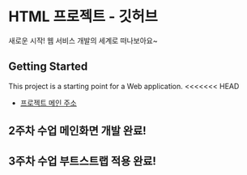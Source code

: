 # HTML 프로젝트 - 깃허브
새로운 시작! 웹 서비스 개발의 세계로 떠나보아요~
## Getting Started
This project is a starting point for a Web application.
<<<<<<< HEAD
- [프로젝트 메인 주소](https://github.com/chaesuyeon/JAVA20220236)
## 2주차 수업 메인화면 개발 완료!
## 3주차 수업 부트스트랩 적용 완료!
